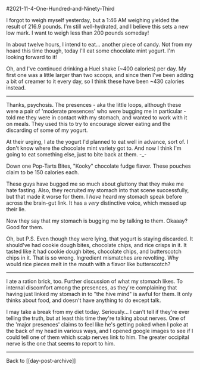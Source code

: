 #2021-11-4-One-Hundred-and-Ninety-Third

I forgot to weigh myself yesterday, but a 1:46 AM weighing yielded the result of 216.9 pounds.  I'm still well-hydrated, and I believe this sets a new low mark.  I want to weigh less than 200 pounds someday!

In about twelve hours, I intend to eat... another piece of candy.  Not from my hoard this time though, today I'll eat some chocolate mint yogurt.  I'm looking forward to it!

Oh, and I've continued drinking a Huel shake (~400 calories) per day.  My first one was a little larger than two scoops, and since then I've been adding a bit of creamer to it every day, so I think these have been ~430 calories instead.

---
Thanks, psychosis.  The presences - aka the little loops, although these were a pair of 'moderate presences' who were bugging me in particular - told me they were in contact with my stomach, and wanted to work with it on meals.  They used this to try to encourage slower eating and the discarding of some of my yogurt.

At their urging, I ate the yogurt I'd planned to eat well in advance, sort of.  I don't know where the chocolate mint variety got to.  And now I think I'm going to eat something else, just to bite back at them.  -_-

Down one Pop-Tarts Bites, "Kooky" chocolate fudge flavor.  These pouches claim to be 150 calories each.

These guys have bugged me so much about gluttony that they make me hate fasting.  Also, they recruited my stomach into that scene successfully, but that made it worse for them.  I *have* heard my stomach speak before across the brain-gut link.  It has a *very* distinctive voice, which messed up their lie.

Now they say that my stomach is bugging me by talking to them.  Okaaay?  Good for them.

Oh, but P.S.  Even though they were lying, that yogurt is staying discarded.  It should've had cookie dough bites, chocolate chips, and rice crisps in it.  It tasted like it had cookie dough bites, chocolate chips, and butterscotch chips in it.  That is so wrong.  Ingredient mismatches are revolting.  Why would rice pieces melt in the mouth with a flavor like butterscotch?

---
I ate a ration brick, too.  Further discussion of what my stomach likes.  To internal discomfort among the presences, as they're complaining that having just linked my stomach in to "the hive mind" is awful for them.  It only thinks about food, and doesn't have anything to do except talk.

I may take a break from my diet today.  Seriously...  I can't tell if they're ever telling the truth, but at least this time they're talking about nerves.  One of the 'major presences' claims to feel like he's getting poked when I poke at the back of my head in various ways, and I opened google images to see if I could tell one of them which scalp nerves link to him.  The greater occipital nerve is the one that seems to report to him.

---
Back to [[day-post-archive]]